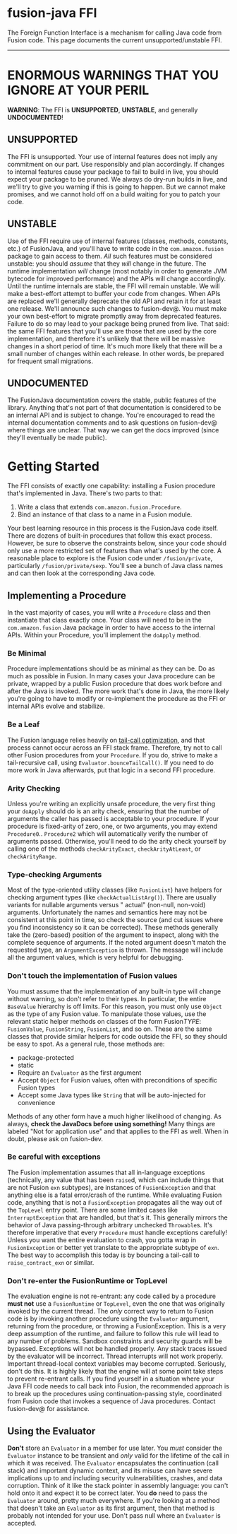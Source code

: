# fusion-java FFI

The Foreign Function Interface is a mechanism for calling Java code from Fusion code. This page
documents the current unsupported/unstable FFI.

* * *

# **ENORMOUS WARNINGS THAT YOU IGNORE AT YOUR PERIL**

**WARNING**: The FFI is **UNSUPPORTED**, **UNSTABLE**, and generally **UNDOCUMENTED**!

## **UNSUPPORTED**

The FFI is unsupported. Your use of internal features does not imply any commitment on our part. Use
responsibly and plan accordingly.
If changes to internal features cause your package to fail to build in live, you should expect your
package to be pruned. We always do dry-run builds in live, and we'll try to give you warning if this
is going to happen. But we cannot make promises, and we cannot hold off on a build waiting for you
to patch your code.

## **UNSTABLE**

Use of the FFI require use of internal features (classes, methods, constants, etc.) of FusionJava,
and you'll have to write code in the `com.amazon.fusion` package to gain access to them.
*All* such features must be considered unstable: you should *assume* that they *will* change in the
future. The runtime implementation *will* change (most notably in order to generate JVM bytecode for
improved performance) and the APIs will change accordingly. Until the runtime internals are stable,
the FFI will remain unstable.
We will make a best-effort attempt to buffer your code from changes. When APIs are replaced we'll
generally deprecate the old API and retain it for at least one release. We'll announce such changes
to fusion-dev@.
You must make your own best-effort to migrate promptly away from deprecated features. Failure to do
so may lead to your package being pruned from live.
That said: the same FFI features that you'll use are those that are used by the core implementation,
and therefore it's unlikely that there will be massive changes in a short period of time. It's much
more likely that there will be a small number of changes within each release. In other words, be
prepared for frequent small migrations.

## **UNDOCUMENTED**

The FusionJava documentation covers the stable, public features of the library. Anything that's not
part of that documentation is considered to be an internal API and is subject to change. You're
encouraged to read the internal documentation comments and to ask questions on fusion-dev@ where
things are unclear. That way we can get the docs improved (since they'll eventually be made public).

# **Getting Started**

The FFI consists of exactly one capability: installing a Fusion procedure that's implemented in
Java. There's two parts to that:

1. Write a class that extends `com.amazon.fusion.Procedure`.
2. Bind an instance of that class to a name in a Fusion module.

Your best learning resource in this process is the FusionJava code itself. There are dozens of
built-in procedures that follow this exact process. However, be sure to observe the constraints
below, since your code should only use a more restricted set of features than what's used by the
core.
A reasonable place to explore is the Fusion code under
`/fusion/private`,
particularly
`/fusion/private/sexp`.
You'll see a bunch of Java class names and can then look at the corresponding Java code.

## **Implementing a Procedure**

In the vast majority of cases, you will write a `Procedure` class and then instantiate that class
exactly once. Your class will need to be in the `com.amazon.fusion` Java package in order to have
access to the internal APIs.
Within your Procedure, you'll implement the `doApply` method.

### **Be Minimal**

Procedure implementations should be as minimal as they can be. Do as much as possible in Fusion. In
many cases your Java procedure can be private, wrapped by a public Fusion procedure that does work
before and after the Java is invoked. The more work that's done in Java, the more likely you're
going to have to modify or re-implement the procedure as the FFI or internal APIs evolve and
stabilize.

### **Be a Leaf**

The Fusion language relies heavily on [tail-call optimization][TCO], and that process cannot occur
across an FFI stack frame. Therefore, try not to call other Fusion procedures from your `Procedure`.
If you do, strive to make a tail-recursive call, using `Evaluator.bounceTailCall()`. If you need to
do more work in Java afterwards, put that logic in a second FFI procedure.

[TCO]: https://en.wikipedia.org/wiki/Tail_call

### **Arity Checking**

Unless you're writing an explicitly unsafe procedure, the very first thing your `doApply` should do
is an arity check, ensuring that the number of arguments the caller has passed is acceptable to your
procedure.
If your procedure is fixed-arity of zero, one, or two arguments, you may extend `Procedure0`..
`Procedure2` which will automatically verify the number of arguments passed. Otherwise, you'll need
to do the arity check yourself by calling one of the methods `checkArityExact`, `checkArityAtLeast`,
or `checkArityRange`.

### **Type-checking Arguments**

Most of the type-oriented utility classes (like `FusionList`) have helpers for checking argument
types (like `checkActualListArg()`). There are usually variants for nullable arguments versus "
actual" (non-null, non-void) arguments. Unfortunately the names and semantics here may not be
consistent at this point in time, so check the source (and cut issues where you find inconsistency
so it can be corrected).
These methods generally take the (zero-based) position of the argument to inspect, along with the
complete sequence of arguments. If the noted argument doesn't match the requested type, an
`ArgumentException` is thrown. The message will include all the argument values, which is very
helpful for debugging.

### **Don't touch the implementation of Fusion values**

You must assume that the implementation of any built-in type will change without warning, so don't
refer to their types. In particular, the entire `BaseValue` hierarchy is off limits. For this
reason, you must only use `Object` as the type of any Fusion value. To manipulate those values, use
the relevant static helper methods on classes of the form Fusion*TYPE*: `FusionValue`,
`FusionString`, `FusionList`, and so on. These are the same classes that provide similar helpers for
code outside the FFI, so they should be easy to spot. As a general rule, those methods are:

* package-protected
* static
* Require an `Evaluator` as the first argument
* Accept `Object` for Fusion values, often with preconditions of specific Fusion types
* Accept some Java types like `String` that will be auto-injected for convenience

Methods of any other form have a much higher likelihood of changing.
As always, **check the JavaDocs before using something!** Many things are labeled "Not for
application use" and that applies to the FFI as well. When in doubt, please ask on fusion-dev.

### **Be careful with exceptions**

The Fusion implementation assumes that all in-language exceptions (technically, any value that has
been `raise`d, which can include things that are not Fusion `exn` subtypes), are instances of
`FusionException` and that anything else is a fatal error/crash of the runtime. While evaluating
Fusion code, anything that is not a `FusionException` propagates all the way out of the `TopLevel`
entry point. There are some limited cases like `InterruptException` that are handled, but that's it.
This generally mirrors the behavior of Java passing-through arbitrary unchecked `Throwable`s.
It's therefore imperative that every `Procedure` must handle exceptions carefully! Unless you want
the entire evaluation to crash, you gotta wrap in `FusionException` or better yet translate to the
appropriate subtype of `exn`. The best way to accomplish this today is by bouncing a tail-call to
`raise_contract_exn` or similar.

### **Don't re-enter the FusionRuntime or TopLevel**

The evaluation engine is not re-entrant: any code called by a procedure **must not** use a
`FusionRuntime` or `TopLevel`, even the one that was originally invoked by the current thread. The
*only* correct way to return to Fusion code is by invoking another procedure using the `Evaluator`
argument, returning from the procedure, or throwing a FusionException.
This is a very deep assumption of the runtime, and failure to follow this rule will lead to any
number of problems. Sandbox constraints and security guards will be bypassed. Exceptions will not be
handled properly. Any stack traces issued by the evaluator will be incorrect. Thread interrupts will
not work properly. Important thread-local context variables may become corrupted.
Seriously, don't do this. It is highly likely that the engine will at some point take steps to
prevent re-entrant calls.
If you find yourself in a situation where your Java FFI code needs to call back into Fusion, the
recommended approach is to break up the procedures using continuation-passing style, coordinated
from Fusion code that invokes a sequence of Java procedures. Contact fusion-dev@ for assistance.

## **Using the Evaluator**

**Don't** store an `Evaluator` in a member for use later. You *must* consider the `Evaluator`
instance to be transient and *only* valid for the lifetime of the call in which it was received. The
`Evaluator` encapsulates the continuation (call stack) and important dynamic context, and its misuse
can have severe implications up to and including security vulnerabilities, crashes, and data
corruption. Think of it like the stack pointer in assembly language: you can't hold onto it and
expect it to be correct later.
You **do** need to pass the `Evaluator` around, pretty much everywhere. If you're looking at a
method that doesn't take an `Evaluator` as its first argument, then that method is probably not
intended for your use. Don't pass null where an `Evaluator` is accepted.
